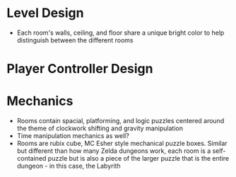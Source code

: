 # Level Design
- Each room's walls, ceiling, and floor share a unique bright color to help distinguish between the different rooms

# Player Controller Design

# Mechanics
- Rooms contain spacial, platforming, and logic puzzles centered around the theme of clockwork shifting and gravity manipulation
- Time manipulation mechanics as well?
- Rooms are rubix cube, MC Esher style mechanical puzzle boxes. Similar but different than how many Zelda dungeons work, each room is a self-contained puzzle but is also a piece of the larger puzzle that is the entire dungeon - in this case, the Labyrith